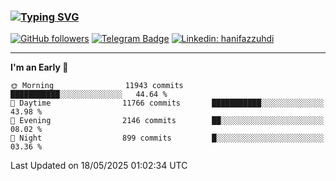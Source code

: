 ### [![Typing SVG](https://readme-typing-svg.herokuapp.com?font=lato&size=22&lines=Hi+There+👋)](https://git.io/typing-svg) 

[![GitHub followers](https://img.shields.io/github/followers/hanifazzuhdi?label=Follow&style=social)](https://github.com/hanifazzuhdi/?tab=follow) 
[![Telegram Badge](https://img.shields.io/badge/-hanif0198-blue?style=social&logo=telegram&link=https://www.t.me/hanif0198/)](https://www.t.me/hanif0198/) 
[![Linkedin: hanifazzuhdi](https://img.shields.io/badge/-hanifazzuhdi-blue?style=flat-square&logo=Linkedin&logoColor=white&link=https://www.linkedin.com/in/hanif-az-zuhdi-69688019b/)](https://www.linkedin.com/in/hanif-az-zuhdi-69688019b/) 

<hr/>

<!--START_SECTION:waka-->
**I'm an Early 🐤** 

```text
🌞 Morning                11943 commits       ███████████░░░░░░░░░░░░░░   44.64 % 
🌆 Daytime                11766 commits       ███████████░░░░░░░░░░░░░░   43.98 % 
🌃 Evening                2146 commits        ██░░░░░░░░░░░░░░░░░░░░░░░   08.02 % 
🌙 Night                  899 commits         █░░░░░░░░░░░░░░░░░░░░░░░░   03.36 % 
```



 Last Updated on 18/05/2025 01:02:34 UTC
<!--END_SECTION:waka-->
